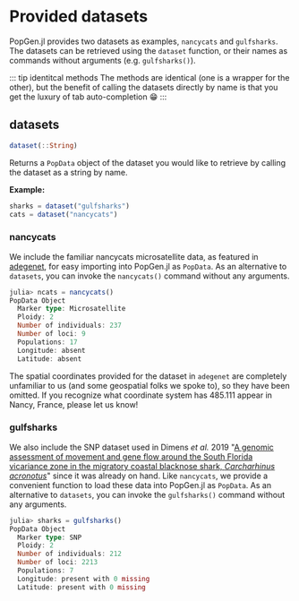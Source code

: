 # Provided datasets
PopGen.jl provides two datasets as examples, `nancycats` and `gulfsharks`. The datasets can be retrieved using the `dataset` function, or their names as commands without arguments (e.g. `gulfsharks()`). 

::: tip identitcal methods
The methods are identical (one is a wrapper for the other), but the benefit of calling the datasets directly by name is that you get the luxury of tab auto-completion :grin:
:::

## datasets
```julia
dataset(::String)
```
Returns a `PopData` object of the dataset you would like to retrieve by calling the dataset as a string by name.

**Example:**
```julia
sharks = dataset("gulfsharks")
cats = dataset("nancycats")
```
### nancycats

We include the familiar nancycats microsatellite data, as featured in [adegenet](http://adegenet.r-forge.r-project.org), for easy importing into PopGen.jl as `PopData`. As an alternative to `datasets`, you can invoke the `nancycats()`  command without any arguments.

```julia
julia> ncats = nancycats()
PopData Object
  Marker type: Microsatellite
  Ploidy: 2
  Number of individuals: 237
  Number of loci: 9
  Populations: 17
  Longitude: absent
  Latitude: absent
```

The spatial coordinates provided for the dataset in `adegenet` are completely unfamiliar to us (and some geospatial folks we spoke to), so they have been omitted.  If you recognize what coordinate system has 485.111 appear in Nancy, France, please let us know!

### gulfsharks

We also include the SNP dataset used in Dimens *et al.* 2019 "[A genomic assessment of movement and gene flow around the South Florida vicariance zone in the migratory coastal blacknose shark, *Carcharhinus acronotus*](https://link.springer.com/article/10.1007/s00227-019-3533-1)" since it was already on hand. Like `nancycats`, we provide a convenient function to load these data into PopGen.jl as `PopData`. As an alternative to `datasets`, you can invoke the `gulfsharks()` command without any arguments. 

```julia
julia> sharks = gulfsharks()
PopData Object
  Marker type: SNP
  Ploidy: 2
  Number of individuals: 212
  Number of loci: 2213
  Populations: 7
  Longitude: present with 0 missing
  Latitude: present with 0 missing
```

